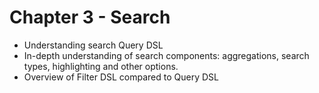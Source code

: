 # Chapter 3 - Search #

* Understanding search Query DSL
* In-depth understanding of search components: aggregations, search types, highlighting and other options.
* Overview of Filter DSL compared to Query DSL